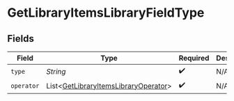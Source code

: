 # GetLibraryItemsLibraryFieldType


## Fields

| Field                                                                                              | Type                                                                                               | Required                                                                                           | Description                                                                                        | Example                                                                                            |
| -------------------------------------------------------------------------------------------------- | -------------------------------------------------------------------------------------------------- | -------------------------------------------------------------------------------------------------- | -------------------------------------------------------------------------------------------------- | -------------------------------------------------------------------------------------------------- |
| `type`                                                                                             | *String*                                                                                           | :heavy_check_mark:                                                                                 | N/A                                                                                                | tag                                                                                                |
| `operator`                                                                                         | List\<[GetLibraryItemsLibraryOperator](../../models/operations/GetLibraryItemsLibraryOperator.md)> | :heavy_check_mark:                                                                                 | N/A                                                                                                |                                                                                                    |